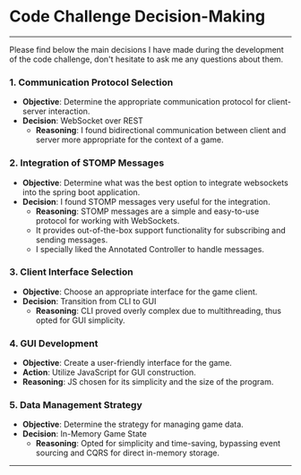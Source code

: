 # Code Challenge Decision-Making

---

Please find below the main decisions I have made during the development of the code challenge,
don't hesitate to ask me any questions about them.

### 1. Communication Protocol Selection
- **Objective**: Determine the appropriate communication protocol for client-server interaction.
- **Decision**: WebSocket over REST
    - **Reasoning**:  I found bidirectional communication between client and server more appropriate for the context of a game.

### 2. Integration of STOMP Messages
- **Objective**: Determine what was the best option to integrate websockets into the spring boot application.
- **Decision**: I found STOMP messages very useful for the integration. 
    - **Reasoning**: STOMP messages are a simple and easy-to-use protocol for working with WebSockets.
    - It provides out-of-the-box support functionality for subscribing and sending messages.
    - I specially liked the Annotated Controller to handle messages.

### 3. Client Interface Selection
- **Objective**: Choose an appropriate interface for the game client.
- **Decision**: Transition from CLI to GUI
    - **Reasoning**: CLI proved overly complex due to multithreading, thus opted for GUI simplicity.

### 4. GUI Development
- **Objective**: Create a user-friendly interface for the game.
- **Action**: Utilize JavaScript for GUI construction.
- **Reasoning**: JS chosen for its simplicity and the size of the program.

### 5. Data Management Strategy
- **Objective**: Determine the strategy for managing game data.
- **Decision**: In-Memory Game State
    - **Reasoning**: Opted for simplicity and time-saving, bypassing event sourcing and CQRS for direct in-memory storage.

---
